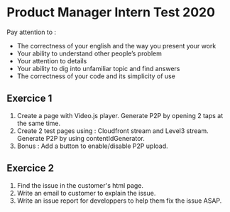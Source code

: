 # Product Manager Intern Test 2020


Pay attention to :
- The correctness of your english and the way you present your work
- Your ability to understand other people’s problem
- Your attention to details
- Your ability to dig into unfamiliar topic and find answers
- The correctness of your code and its simplicity of use


## Exercice 1 

1. Create a page with Video.js player. Generate P2P by opening 2 taps at the same time.
2. Create 2 test pages using : Cloudfront stream and Level3 stream. Generate P2P by using contentIdGenerator.
3. Bonus : Add a button to enable/disable P2P upload.


## Exercice 2

1. Find the issue in the customer's html page.
2. Write an email to customer to explain the issue.
3. Write an issue report for developpers to help them fix the issue ASAP.



